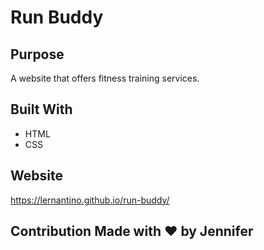 # Run Buddy

## Purpose
A website that offers fitness training services.

## Built With
* HTML
* CSS

## Website
https://lernantino.github.io/run-buddy/

## Contribution Made with ❤️ by Jennifer
